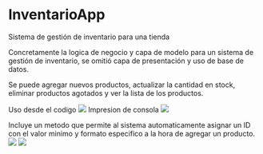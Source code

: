 # InventarioApp
Sistema de gestión de inventario para una tienda

Concretamente la logica de negocio y capa de modelo para un sistema de gestión de inventario, se omitió capa de presentación y uso de base de datos.

Se puede agregar nuevos productos, actualizar la cantidad en stock, eliminar productos agotados y ver la lista de los productos.

Uso desde el codigo
![](https://iili.io/JqFJWE7.png)
Impresion de consola
![](https://iili.io/JqFHfRf.png)

Incluye un metodo que permite al sistema automaticamente asignar un ID con el valor minimo y formato especifico a la hora de agregar un producto.
![](https://iili.io/JqFdkSn.png)
![](https://iili.io/JqxQQwb.png)
